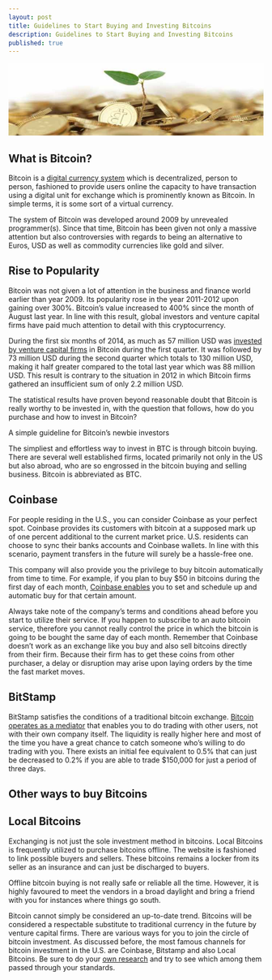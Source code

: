 ```yaml
---
layout: post
title: Guidelines to Start Buying and Investing Bitcoins
description: Guidelines to Start Buying and Investing Bitcoins
published: true
---
```


<p><center><img src="/images/investing-bitcoin.jpg" alt="Investing Bitcoins"/></center></p>

<h2>What is Bitcoin?</h2>

<p>Bitcoin is a <a href="/best-trusted-bitcoin-mining-contracts/">digital currency system</a> which is decentralized, person to person, fashioned to provide users online the capacity to have transaction using a digital unit for exchange which is prominently known as Bitcoin. In simple terms, it is some sort of a virtual currency. </p>

<p>The system of Bitcoin was developed around 2009 by unrevealed programmer(s). Since that time, Bitcoin has been given not only a massive attention but also controversies with regards to being an alternative to Euros, USD as well as commodity currencies like gold and silver.</p>

<h2>Rise to Popularity</h2>

<p>Bitcoin was not given a lot of attention in the business and finance world earlier than year 2009. Its popularity rose in the year 2011-2012 upon gaining over 300%. Bitcoin’s value increased to 400% since the month of August last year. In line with this result, global investors and venture capital firms have paid much attention to detail with this cryptocurrency.</p>

<p>During the first six months of 2014, as much as 57 million USD was <a href="/miner-fees-added-to-bitpay-invoices/">invested by venture capital firms</a> in Bitcoin during the first quarter. It was followed by 73 million USD during the second quarter which totals to 130 million USD, making it half greater compared to the total last year which was 88 million USD. This result is contrary to the situation in 2012 in which Bitcoin firms gathered an insufficient sum of only 2.2 million USD.</p>

<p>The statistical results have proven beyond reasonable doubt that Bitcoin is really worthy to be invested in, with the question that follows, how do you purchase and how to invest in Bitcoin?</p>

<p>A simple guideline for Bitcoin’s newbie investors</p>

<p>The simpliest and effortless way to invest in BTC is through bitcoin buying. There are several well established firms, located primarily not only in the US but also abroad, who are so engrossed in the bitcoin buying and selling business. Bitcoin is abbreviated as BTC. </p>

<h2>Coinbase</h2>

<p>For people residing in the U.S., you can consider Coinbase as your perfect spot. Coinbase provides its customers with bitcoin at a supposed mark up of one percent additional to the current market price. U.S. residents can choose to sync their banks accounts and Coinbase wallets. In line with this scenario, payment transfers in the future will surely be a hassle-free one.</p>

<p>This company will also provide you the privilege to buy bitcoin automatically from time to time. For example, if you plan to buy $50 in bitcoins during the first day of each month, <a href="/eft-drive-drives-bitcoin-for-quick-rebound/">Coinbase enables</a> you to set and schedule up and automatic buy for that certain amount. </p>

<p>Always take note of the company’s terms and conditions ahead before you start to utilize their service. If you happen to subscribe to an auto bitcoin service, therefore you cannot really control the price in which the bitcoin is going to be bought the same day of each month. Remember that Coinbase doesn’t work as an exchange like you buy and also sell bitcoins directly from their firm. Because their firm has to get these coins from other purchaser, a delay or disruption may arise upon laying orders by the time the fast market moves. </p>

<h2>BitStamp</h2>

<p>BitStamp satisfies the conditions of a traditional bitcoin exchange. <a href="/genesis-mining-review/">Bitcoin operates as a mediator</a> that enables you to do trading with other users, not with their own company itself. The liquidity is really higher here and most of the time you have a great chance to catch someone who’s willing to do trading with you. There exists an initial fee equivalent to 0.5% that can just be decreased to 0.2% if you are able to trade $150,000 for just a period of three days. </p>

<h2>Other ways to buy Bitcoins</h2>

<h2>Local Bitcoins</h2>

<p>Exchanging is not just the sole investment method in bitcoins. Local Bitcoins is frequently utilized to purchase bitcoins offline. The website is fashioned to link possible buyers and sellers. These bitcoins remains a locker from its seller as an insurance and can just be discharged to buyers. </p>

<p>Offline bitcoin buying is not really safe or reliable all the time. However, it is highly favoured to meet the vendors in a broad daylight and bring a friend with you for instances where things go south. </p>

<p>Bitcoin cannot simply be considered an up-to-date trend. Bitcoins will be considered a respectable substitute to traditional currency in the future by venture capital firms. There are various ways for you to join the circle of bitcoin investment. As discussed before, the most famous channels for bitcoin investment in the U.S. are Coinbase, Bitstamp and also Local Bitcoins. Be sure to do your <a href="/hashflare-cloud-mining-review/">own research</a> and try to see which among them passed through your standards. </p>
